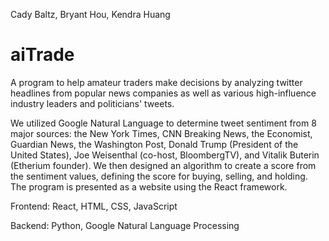 Cady Baltz, Bryant Hou, Kendra Huang 


# aiTrade 
A program to help amateur traders make decisions by analyzing twitter headlines from popular news companies as well as various high-influence industry leaders and politicians' tweets. 

We utilized Google Natural Language to determine tweet sentiment from 8 major sources: the New York Times, CNN Breaking News, the Economist, Guardian News, the Washington Post, Donald Trump (President of the United States), Joe Weisenthal (co-host, BloombergTV), and Vitalik Buterin (Etherium founder). We then designed an algorithm to create a score from the sentiment values, defining the score for buying, selling, and holding. The program is presented as a website using the React framework.

Frontend: React, HTML, CSS, JavaScript

Backend: Python, Google Natural Language Processing
